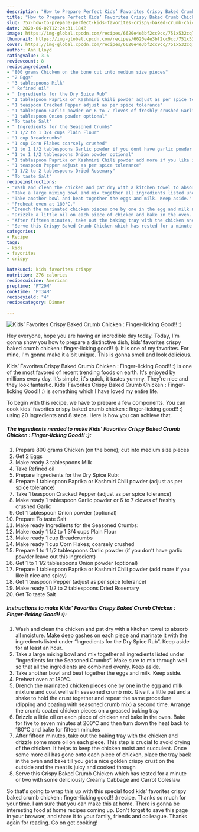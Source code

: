 ```yaml
---
description: "How to Prepare Perfect Kids’ Favorites Crispy Baked Crumb Chicken : Finger-licking Good!! :)"
title: "How to Prepare Perfect Kids’ Favorites Crispy Baked Crumb Chicken : Finger-licking Good!! :)"
slug: 757-how-to-prepare-perfect-kids-favorites-crispy-baked-crumb-chicken-finger-licking-good
date: 2020-06-02T12:24:31.184Z
image: https://img-global.cpcdn.com/recipes/6620e4e3bf2cc9cc/751x532cq70/kids-favorites-crispy-baked-crumb-chicken-finger-licking-good-recipe-main-photo.jpg
thumbnail: https://img-global.cpcdn.com/recipes/6620e4e3bf2cc9cc/751x532cq70/kids-favorites-crispy-baked-crumb-chicken-finger-licking-good-recipe-main-photo.jpg
cover: https://img-global.cpcdn.com/recipes/6620e4e3bf2cc9cc/751x532cq70/kids-favorites-crispy-baked-crumb-chicken-finger-licking-good-recipe-main-photo.jpg
author: Ann Lloyd
ratingvalue: 3.6
reviewcount: 8
recipeingredient:
- "800 grams Chicken on the bone cut into medium size pieces"
- "2 Eggs"
- "3 tablespoons Milk"
- " Refined oil"
- " Ingredients for the Dry Spice Rub"
- "1 tablespoon Paprika or Kashmiri Chili powder adjust as per spice tolerance"
- "1 teaspoon Cracked Pepper adjust as per spice tolerance"
- "1 tablespoon Garlic powder or 6 to 7 cloves of freshly crushed Garlic"
- "1 tablespoon Onion powder optional"
- "To taste Salt"
- " Ingredients for the Seasoned Crumbs"
- "1 1/2 to 1 3/4 cups Plain Flour"
- "1 cup Breadcrumbs"
- "1 cup Corn Flakes coarsely crushed"
- "1 to 1 1/2 tablespoons Garlic powder if you dont have garlic powder leave out this ingredient"
- "1 to 1 1/2 tablespoons Onion powder optional"
- "1 tablespoon Paprika or Kashmiri Chili powder add more if you like it nice and spicy"
- "1 teaspoon Pepper adjust as per spice tolerance"
- "1 1/2 to 2 tablespoons Dried Rosemary"
- "To taste Salt"
recipeinstructions:
- "Wash and clean the chicken and pat dry with a kitchen towel to absorb all moisture. Make deep gashes on each piece and marinate it with the ingredients listed under “Ingredients for the Dry Spice Rub”. Keep aside for at least an hour."
- "Take a large mixing bowl and mix together all ingredients listed under “Ingredients for the Seasoned Crumbs”. Make sure to mix through well so that all the ingredients are combined evenly. Keep aside."
- "Take another bowl and beat together the eggs and milk. Keep aside."
- "Preheat oven at 180°C."
- "Drench the marinated chicken pieces one by one in the egg and milk mixture and coat well with seasoned crumb mix. Give it a little pat and a shake to hold the crust together and repeat the same procedure (dipping and coating with seasoned crumb mix) a second time. Arrange the crumb coated chicken pieces on a greased baking tray"
- "Drizzle a little oil on each piece of chicken and bake in the oven. Bake for five to seven minutes at 200°C and then turn down the heat back to 180°C and bake for fifteen minutes"
- "After fifteen minutes, take out the baking tray with the chicken and drizzle some more oil on each piece. This step is crucial to avoid drying of the chicken. It helps to keep the chicken moist and succulent. Once some more oil has gone onto each piece of chicken, place the tray back in the oven and bake till you get a nice golden crispy crust on the outside and the meat is juicy and cooked through"
- "Serve this Crispy Baked Crumb Chicken which has rested for a minute or two with some deliciously Creamy Cabbage and Carrot Coleslaw"
categories:
- Recipe
tags:
- kids
- favorites
- crispy

katakunci: kids favorites crispy 
nutrition: 276 calories
recipecuisine: American
preptime: "PT29M"
cooktime: "PT34M"
recipeyield: "4"
recipecategory: Dinner

---
```



![Kids’ Favorites Crispy Baked Crumb Chicken : Finger-licking Good!! :)](https://img-global.cpcdn.com/recipes/6620e4e3bf2cc9cc/751x532cq70/kids-favorites-crispy-baked-crumb-chicken-finger-licking-good-recipe-main-photo.jpg)

Hey everyone, hope you are having an incredible day today. Today, I'm gonna show you how to prepare a distinctive dish, kids’ favorites crispy baked crumb chicken : finger-licking good!! :). It is one of my favorites. For mine, I'm gonna make it a bit unique. This is gonna smell and look delicious.

Kids’ Favorites Crispy Baked Crumb Chicken : Finger-licking Good!! :) is one of the most favored of recent trending foods on earth. It's enjoyed by millions every day. It's simple, it's quick, it tastes yummy. They're nice and they look fantastic. Kids’ Favorites Crispy Baked Crumb Chicken : Finger-licking Good!! :) is something which I have loved my entire life.




To begin with this recipe, we have to prepare a few components. You can cook kids’ favorites crispy baked crumb chicken : finger-licking good!! :) using 20 ingredients and 8 steps. Here is how you can achieve that.

<!--inarticleads1-->

##### The ingredients needed to make Kids’ Favorites Crispy Baked Crumb Chicken : Finger-licking Good!! :):

1. Prepare 800 grams Chicken (on the bone); cut into medium size pieces
1. Get 2 Eggs
1. Make ready 3 tablespoons Milk
1. Take  Refined oil
1. Prepare  Ingredients for the Dry Spice Rub:
1. Prepare 1 tablespoon Paprika or Kashmiri Chili powder (adjust as per spice tolerance)
1. Take 1 teaspoon Cracked Pepper (adjust as per spice tolerance)
1. Make ready 1 tablespoon Garlic powder or 6 to 7 cloves of freshly crushed Garlic
1. Get 1 tablespoon Onion powder (optional)
1. Prepare To taste Salt
1. Make ready  Ingredients for the Seasoned Crumbs:
1. Make ready 1 1/2 to 1 3/4 cups Plain Flour
1. Make ready 1 cup Breadcrumbs
1. Make ready 1 cup Corn Flakes; coarsely crushed
1. Prepare 1 to 1 1/2 tablespoons Garlic powder (if you don’t have garlic powder leave out this ingredient)
1. Get 1 to 1 1/2 tablespoons Onion powder (optional)
1. Prepare 1 tablespoon Paprika or Kashmiri Chili powder (add more if you like it nice and spicy)
1. Get 1 teaspoon Pepper (adjust as per spice tolerance)
1. Make ready 1 1/2 to 2 tablespoons Dried Rosemary
1. Get To taste Salt




<!--inarticleads2-->

##### Instructions to make Kids’ Favorites Crispy Baked Crumb Chicken : Finger-licking Good!! :):

1. Wash and clean the chicken and pat dry with a kitchen towel to absorb all moisture. Make deep gashes on each piece and marinate it with the ingredients listed under “Ingredients for the Dry Spice Rub”. Keep aside for at least an hour.
1. Take a large mixing bowl and mix together all ingredients listed under “Ingredients for the Seasoned Crumbs”. Make sure to mix through well so that all the ingredients are combined evenly. Keep aside.
1. Take another bowl and beat together the eggs and milk. Keep aside.
1. Preheat oven at 180°C.
1. Drench the marinated chicken pieces one by one in the egg and milk mixture and coat well with seasoned crumb mix. Give it a little pat and a shake to hold the crust together and repeat the same procedure (dipping and coating with seasoned crumb mix) a second time. Arrange the crumb coated chicken pieces on a greased baking tray
1. Drizzle a little oil on each piece of chicken and bake in the oven. Bake for five to seven minutes at 200°C and then turn down the heat back to 180°C and bake for fifteen minutes
1. After fifteen minutes, take out the baking tray with the chicken and drizzle some more oil on each piece. This step is crucial to avoid drying of the chicken. It helps to keep the chicken moist and succulent. Once some more oil has gone onto each piece of chicken, place the tray back in the oven and bake till you get a nice golden crispy crust on the outside and the meat is juicy and cooked through
1. Serve this Crispy Baked Crumb Chicken which has rested for a minute or two with some deliciously Creamy Cabbage and Carrot Coleslaw




So that's going to wrap this up with this special food kids’ favorites crispy baked crumb chicken : finger-licking good!! :) recipe. Thanks so much for your time. I am sure that you can make this at home. There is gonna be interesting food at home recipes coming up. Don't forget to save this page in your browser, and share it to your family, friends and colleague. Thanks again for reading. Go on get cooking!

